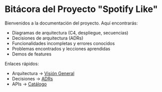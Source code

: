 # Bitácora del Proyecto "Spotify Like"

Bienvenidos a la documentación del proyecto. Aquí encontrarás:
- Diagramas de arquitectura (C4, despliegue, secuencias)
- Decisiones de arquitectura (ADRs)
- Funcionalidades incompletas y errores conocidos
- Problemas encontrados y lecciones aprendidas
- Demos de features

Enlaces rápidos:
- Arquitectura → [Visión General](arquitectura.md)
- Decisiones → [ADRs](decisiones/README.md)
- APIs → [Catálogo](apis/index.html)